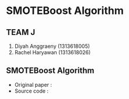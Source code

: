 # SMOTEBoost Algorithm

## TEAM J
1. Diyah Anggraeny (1313618005)
2. Rachel Haryawan (1313618026)

## SMOTEBoost Algorithm
* Original paper :
* Source code :
